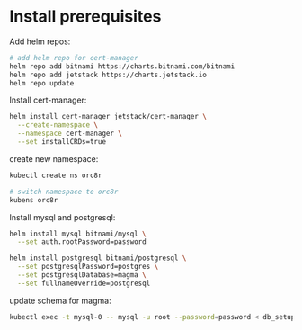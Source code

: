 # Install prerequisites

Add helm repos:
```bash
# add helm repo for cert-manager
helm repo add bitnami https://charts.bitnami.com/bitnami
helm repo add jetstack https://charts.jetstack.io
helm repo update
```

Install cert-manager:
```bash
helm install cert-manager jetstack/cert-manager \
  --create-namespace \
  --namespace cert-manager \
  --set installCRDs=true
```

create new namespace:
```bash
kubectl create ns orc8r

# switch namespace to orc8r
kubens orc8r
```

Install mysql and postgresql:
```bash
helm install mysql bitnami/mysql \
  --set auth.rootPassword=password

helm install postgresql bitnami/postgresql \
  --set postgresqlPassword=postgres \
  --set postgresqlDatabase=magma \
  --set fullnameOverride=postgresql
```

update schema for magma:
```bash
kubectl exec -t mysql-0 -- mysql -u root --password=password < db_setup.sql
```
